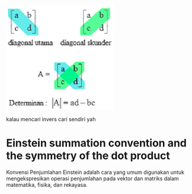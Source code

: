 ![5bd89b6498cbd41809d0d063bcc421bc.png](../../../../_resources/5bd89b6498cbd41809d0d063bcc421bc.png)

kalau mencari invers cari sendiri yah

# Einstein summation convention and the symmetry of the dot product
Konvensi Penjumlahan Einstein adalah cara yang umum digunakan untuk mengekspresikan operasi penjumlahan pada vektor dan matriks dalam matematika, fisika, dan rekayasa. 